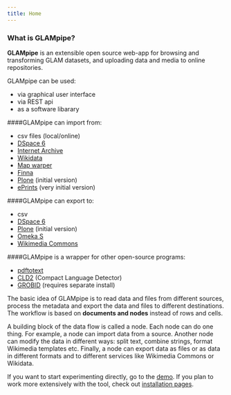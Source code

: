 ```yaml
---
title: Home
---
```




### What is GLAMpipe?

 **GLAMpipe** is an extensible open source web-app for browsing and transforming GLAM datasets, and uploading data and media to online repositories.

GLAMpipe can be used:
- via graphical user interface
- via REST api
- as a software libarary


####GLAMpipe can import from:
- csv files (local/online)
- [DSpace 6](http://www.dspace.org/)
- [Internet Archive](https://archive.org/)
- [Wikidata](http://wikidata.org)
- [Map warper](https://github.com/timwaters/mapwarper)
- [Finna](http://finna.fi)
- [Plone](https://plone.org/) (initial version)
- [ePrints](http://www.eprints.org/) (very initial version)

####GLAMpipe can export to:
- csv
- [DSpace 6](http://www.dspace.org/)
- [Plone](https://plone.org/) (initial version)
- [Omeka S](https://omeka.org)
- [Wikimedia Commons](https://commons.wikimedia.org)


####GLAMpipe is a wrapper for other open-source programs:
- [pdftotext](https://www.npmjs.com/package/pdf-to-text)
- [CLD2](https://github.com/dachev/node-cld) (Compact Language Detector)
- [GROBID](https://grobid.readthedocs.io/en/latest/) (requires separate install)


 The basic idea of GLAMpipe is to read data and files from different sources, process the metadata and export the data and files to different destinations. The workflow is based on **documents and nodes** instead of rows and cells.

 A building block of the data flow is called a node. Each node can do one thing. For example, a node can import data from a source. Another node can modify the data in different ways: split text, combine strings, format Wikimedia templates etc. Finally, a node can export data as files or as data in different formats and to different services like Wikimedia Commons or Wikidata.

  If you want to start experimenting directly, go to the [demo](http://demo.glampipe.org). If you plan to work more extensively with the tool, check out [installation pages](../installation).

